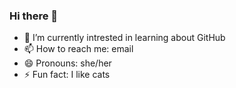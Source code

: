 ### Hi there 👋


* 🌱 I’m currently intrested in learning about GitHub
* 📫 How to reach me: email
* 😄 Pronouns: she/her
* ⚡ Fun fact: I like cats

